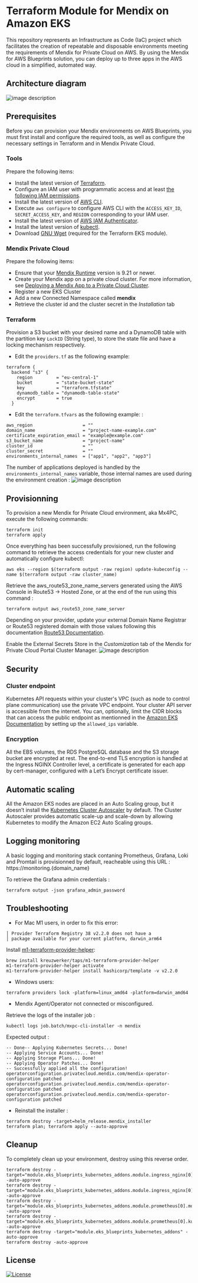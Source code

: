 # Terraform Module for Mendix on Amazon EKS

This repository represents an Infrastructure as Code (IaC) project which facilitates the creation of repeatable and disposable environments meeting the requirements of Mendix for Private Cloud on AWS. By using the Mendix for AWS Blueprints solution, you can deploy up to three apps in the AWS cloud in a simplified, automated way.

## Architecture diagram

![image description](doc/deployment_guide/images/terraform-mendix-private-cloud-diagram.png)

## Prerequisites

Before you can provision your Mendix environments on AWS Blueprints, you must first install and configure the required tools, as well as configure the necessary settings in Terraform and in Mendix Private Cloud.

### Tools

Prepare the following items:

* Install the latest version of [Terraform](https://learn.hashicorp.com/tutorials/terraform/install-cli).
* Configure an IAM user with programmatic access and at least [the following IAM permissions](deployment-policy.json).
* Install the latest version of [AWS CLI](https://docs.aws.amazon.com/cli/latest/userguide/getting-started-install.html).
* Execute `aws configure` to configure AWS CLI with the `ACCESS_KEY_ID`, `SECRET_ACCESS_KEY`, and `REGION` corresponding to your IAM user.
* Install the latest version of [AWS IAM Authenticator](https://docs.aws.amazon.com/eks/latest/userguide/install-aws-iam-authenticator.html).
* Install the latest version of [kubectl](https://kubernetes.io/docs/tasks/tools/).
* Download [GNU Wget](https://www.gnu.org/software/wget/) (required for the Terraform EKS module).

### Mendix Private Cloud

Prepare the following items:

* Ensure that your [Mendix Runtime](https://docs.mendix.com/refguide/runtime/) version is 9.21 or newer.
* Create your Mendix app on a private cloud cluster. For more information, see [Deploying a Mendix App to a Private Cloud Cluster](https://docs.mendix.com/developerportal/deploy/private-cloud-deploy/).
* Register a new EKS Cluster
* Add a new Connected Namespace called **mendix**
* Retrieve the cluster id and the cluster secret in the *Installation* tab

### Terraform 
Provision a S3 bucket with your desired name and a DynamoDB table with the partition key `LockID` (String type), to store the state file and have a locking mechanism respectively.

* Edit the `providers.tf` as the following example:
```
terraform {
  backend "s3" {
    region         = "eu-central-1"
    bucket         = "state-bucket-state"
    key            = "terraform.tfstate"
    dynamodb_table = "dynamodb-table-state"
    encrypt        = true
  }
```
* Edit the `terraform.tfvars` as the following example: : 
```
aws_region                   = ""
domain_name                  = "project-name-example.com"
certificate_expiration_email = "example@example.com"
s3_bucket_name               = "project-name"
cluster_id                   = ""
cluster_secret               = ""
environments_internal_names  = ["app1", "app2", "app3"]
```
The number of applications deployed is handled by the `environments_internal_names` variable, those internal names are used during the environment creation : 
![image description](doc/deployment_guide/images/environments_internal_names.png)

## Provisionning 

To provision a new Mendix for Private Cloud environment, aka Mx4PC, execute the following commands:

```
terraform init
terraform apply
```
Once everything has been successfully provisioned, run the following command to retrieve the access credentials for your new cluster and automatically configure kubectl:

```
aws eks --region $(terraform output -raw region) update-kubeconfig --name $(terraform output -raw cluster_name)
```

Retrieve the aws_route53_zone_name_servers generated using the AWS Console in Route53 -> Hosted Zone, or at the end of the run using this command :

```
terraform output aws_route53_zone_name_server
```
Depending on your provider, update your external Domain Name Registrar or Route53 registered domain with those values following this documentation [Route53 Documentation](https://docs.aws.amazon.com/Route53/latest/DeveloperGuide/dns-configuring.html).

Enable the External Secrets Store in the *Customization* tab of the Mendix for Private Cloud Portal Cluster Manager.
![image description](doc/deployment_guide/images/secrets-store.png)

## Security

### Cluster endpoint
Kubernetes API requests within your cluster's VPC (such as node to control plane communication) use the private VPC endpoint.
Your cluster API server is accessible from the internet. You can, optionally, limit the CIDR blocks that can access the public endpoint as mentionned in the [Amazon EKS Documentation](https://docs.aws.amazon.com/eks/latest/userguide/cluster-endpoint.html) by setting up the ``allowed_ips`` variable.

### Encryption
All the EBS volumes, the RDS PostgreSQL database and the S3 storage bucket are encrypted at rest. The end-to-end TLS encryption is handled at the Ingress NGINX Controller level, a certificate is generated for each app by cert-manager, configured with a Let’s Encrypt certificate issuer.

## Automatic scaling
All the Amazon EKS nodes are placed in an Auto Scaling group, but it doesn’t install
the [Kubernetes Cluster Autoscaler](https://github.com/kubernetes/autoscaler/tree/master/cluster-autoscaler) by default. The Cluster Autoscaler provides automatic
scale-up and scale-down by allowing Kubernetes to modify the Amazon EC2 Auto Scaling
groups.

## Logging monitoring

A basic logging and monitoring stack contaning Prometheus, Grafana, Loki and Promtail is provisionned by default, reacheable using this URL : https<span>://monitoring.{domain_name}

To retrieve the Grafana admin credentials : 
```
terraform output -json grafana_admin_password
```
## Troubleshooting

* For Mac M1 users, in order to fix this error: 
```
│ Provider Terraform Registry 38 v2.2.0 does not have a
│ package available for your current platform, darwin_arm64
```
Install [m1-terraform-provider-helper](https://github.com/kreuzwerker/m1-terraform-provider-helper):
```
brew install kreuzwerker/taps/m1-terraform-provider-helper
m1-terraform-provider-helper activate
m1-terraform-provider-helper install hashicorp/template -v v2.2.0
```
* Windows users:
```
terraform providers lock -platform=linux_amd64 -platform=darwin_amd64
```
* Mendix Agent/Operator not connected or misconfigured.

Retrieve the logs of the installer job :
```
kubectl logs job.batch/mxpc-cli-installer -n mendix
```

Expected output : 
```
-- Done-- Applying Kubernetes Secrets... Done!
-- Applying Service Accounts... Done!
-- Applying Storage Plans... Done!
-- Applying Operator Patches... Done!
-- Successfully applied all the configuration!
operatorconfiguration.privatecloud.mendix.com/mendix-operator-configuration patched
operatorconfiguration.privatecloud.mendix.com/mendix-operator-configuration patched
operatorconfiguration.privatecloud.mendix.com/mendix-operator-configuration patched
```
* Reinstall the installer :
```
terraform destroy -target=helm_release.mendix_installer
terraform plan; terraform apply --auto-approve
```
## Cleanup

To completely clean up your environment, destroy using this reverse order.
```
terraform destroy -target="module.eks_blueprints_kubernetes_addons.module.ingress_nginx[0].module.helm_addon.helm_release.addon[0]" -auto-approve
terraform destroy -target="module.eks_blueprints_kubernetes_addons.module.ingress_nginx[0].kubernetes_namespace_v1.this[0]" -auto-approve
terraform destroy -target="module.eks_blueprints_kubernetes_addons.module.prometheus[0].module.helm_addon.helm_release.addon[0]" -auto-approve
terraform destroy -target="module.eks_blueprints_kubernetes_addons.module.prometheus[0].kubernetes_namespace_v1.prometheus[0]" -auto-approve
terraform destroy -target="module.eks_blueprints_kubernetes_addons" -auto-approve
terraform destroy -auto-approve

```

## License 

[![License](https://img.shields.io/badge/License-Apache_2.0-blue.svg)](https://opensource.org/licenses/Apache-2.0)
